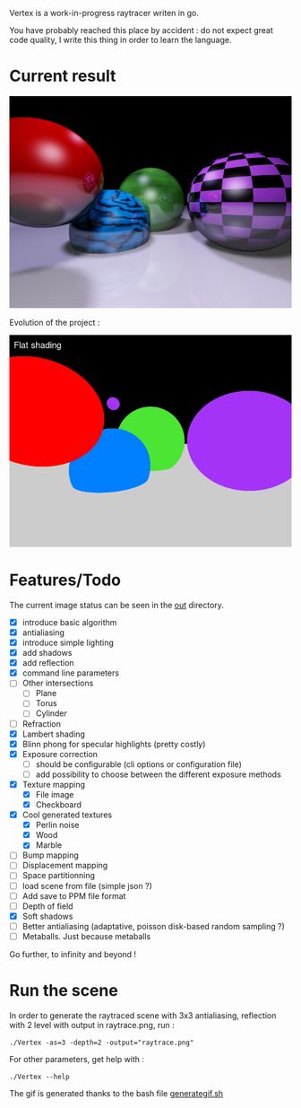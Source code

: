 Vertex is a work-in-progress raytracer writen in go.

You have probably reached this place by accident : do not expect great code quality, I write this thing in order to learn the language.

# Current result

![Current status](out/10-out-soft-shadows-16rays-0.2strength-as3-d2-exposure1.66.png)

Evolution of the project :

![Evolution](out/features-evolution.gif)

# Features/Todo

The current image status can be seen in the [out](out) directory.

 - [x] introduce basic algorithm
 - [x] antialiasing
 - [x] introduce simple lighting
 - [x] add shadows
 - [x] add reflection
 - [x] command line parameters
 - [ ] Other intersections
   - [ ] Plane
   - [ ] Torus
   - [ ] Cylinder
 - [ ] Refraction
 - [x] Lambert shading
 - [x] Blinn phong for specular highlights (pretty costly)
 - [x] Exposure correction 
   - [ ] should be configurable (cli options or configuration file)
   - [ ] add possibility to choose between the different exposure methods
 - [x] Texture mapping
   - [x] File image
   - [x] Checkboard
 - [x] Cool generated textures
   - [x] Perlin noise
   - [x] Wood
   - [x] Marble
 - [ ] Bump mapping 
 - [ ] Displacement mapping
 - [ ] Space partitionning
 - [ ] load scene from file (simple json ?)
 - [ ] Add save to PPM file format
 - [ ] Depth of field
 - [x] Soft shadows
 - [ ] Better antialiasing (adaptative, poisson disk-based random sampling ?)
 - [ ] Metaballs. Just because metaballs

Go further, to infinity and beyond !

# Run the scene

In order to generate the raytraced scene with 3x3 antialiasing, reflection with 2 level with output in raytrace.png, run :

    ./Vertex -as=3 -depth=2 -output="raytrace.png"

For other parameters, get help with :

    ./Vertex --help 

The gif is generated thanks to the bash file [generategif.sh](generategif.sh)